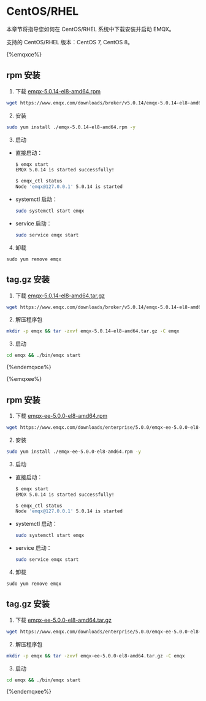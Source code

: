 # CentOS/RHEL

本章节将指导您如何在 CentOS/RHEL 系统中下载安装并启动 EMQX。

支持的 CentOS/RHEL 版本：CentOS 7, CentOS 8。

{%emqxce%}

## rpm 安装

1. 下载 [emqx-5.0.14-el8-amd64.rpm](https://www.emqx.com/downloads/broker/v5.0.14/emqx-5.0.14-el8-amd64.rpm)

```bash
wget https://www.emqx.com/downloads/broker/v5.0.14/emqx-5.0.14-el8-amd64.rpm
```

2. 安装

```bash
sudo yum install ./emqx-5.0.14-el8-amd64.rpm -y
```

3. 启动

- 直接启动：

  ```bash
  $ emqx start
  EMQX 5.0.14 is started successfully!

  $ emqx_ctl status
  Node 'emqx@127.0.0.1' 5.0.14 is started
  ```

- systemctl 启动：

  ```bash
  sudo systemctl start emqx
  ```

- service 启动：

  ```bash
  sudo service emqx start
  ```

4. 卸载

  ```shell
  sudo yum remove emqx
  ```

## tag.gz 安装

1. 下载 [emqx-5.0.14-el8-amd64.tar.gz](https://www.emqx.com/downloads/broker/v5.0.14/emqx-5.0.14-el8-amd64.tar.gz)

```bash
wget https://www.emqx.com/downloads/broker/v5.0.14/emqx-5.0.14-el8-amd64.tar.gz
```

2. 解压程序包

```bash
mkdir -p emqx && tar -zxvf emqx-5.0.14-el8-amd64.tar.gz -C emqx
```

3. 启动

```bash
cd emqx && ./bin/emqx start
```

{%endemqxce%}

{%emqxee%}

## rpm 安装

1. 下载 [emqx-ee-5.0.0-el8-amd64.rpm](https://www.emqx.com/downloads/enterprise/5.0.0/emqx-ee-5.0.0-el8-amd64.rpm)

```bash
wget https://www.emqx.com/downloads/enterprise/5.0.0/emqx-ee-5.0.0-el8-amd64.rpm
```

2. 安装

```bash
sudo yum install ./emqx-ee-5.0.0-el8-amd64.rpm -y
```

3. 启动

- 直接启动：

  ```bash
  $ emqx start
  EMQX 5.0.14 is started successfully!

  $ emqx_ctl status
  Node 'emqx@127.0.0.1' 5.0.14 is started
  ```

- systemctl 启动：

  ```bash
  sudo systemctl start emqx
  ```

- service 启动：

  ```bash
  sudo service emqx start
  ```

4. 卸载

  ```shell
  sudo yum remove emqx
  ```

## tag.gz 安装

1. 下载 [emqx-ee-5.0.0-el8-amd64.tar.gz](https://www.emqx.com/downloads/enterprise/5.0.0/emqx-ee-5.0.0-el8-amd64.tar.gz)

```bash
wget https://www.emqx.com/downloads/enterprise/5.0.0/emqx-ee-5.0.0-el8-amd64.tar.gz
```

2. 解压程序包

```bash
mkdir -p emqx && tar -zxvf emqx-ee-5.0.0-el8-amd64.tar.gz -C emqx
```

3. 启动

```bash
cd emqx && ./bin/emqx start
```

{%endemqxee%}